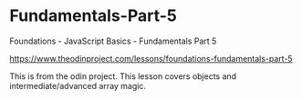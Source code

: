 # Fundamentals-Part-5
Foundations - JavaScript Basics - Fundamentals Part 5

https://www.theodinproject.com/lessons/foundations-fundamentals-part-5

This is from the odin project. This lesson covers objects and intermediate/advanced array magic.